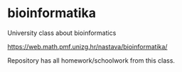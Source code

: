 # bioinformatika
University class about bioinformatics

https://web.math.pmf.unizg.hr/nastava/bioinformatika/

Repository has all homework/schoolwork from this class.
